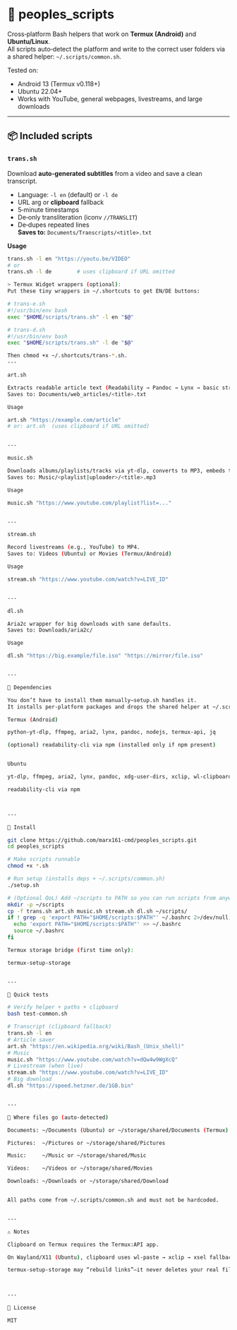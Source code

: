 # 📲 peoples_scripts

Cross‑platform Bash helpers that work on **Termux (Android)** and **Ubuntu/Linux**.  
All scripts auto‑detect the platform and write to the correct user folders via a shared helper: `~/.scripts/common.sh`.

Tested on:
- Android 13 (Termux v0.118+)
- Ubuntu 22.04+
- Works with YouTube, general webpages, livestreams, and large downloads

---

## 📦 Included scripts

### `trans.sh`
Download **auto‑generated subtitles** from a video and save a clean transcript.
- Language: `-l en` (default) or `-l de`
- URL arg or **clipboard** fallback
- 5‑minute timestamps
- De‑only transliteration (iconv `//TRANSLIT`)
- De‑dupes repeated lines  
**Saves to:** `Documents/Transcripts/<title>.txt`

**Usage**

```bash
trans.sh -l en "https://youtu.be/VIDEO"
# or
trans.sh -l de        # uses clipboard if URL omitted

> Termux Widget wrappers (optional):
Put these tiny wrappers in ~/.shortcuts to get EN/DE buttons:

# trans-e.sh
#!/usr/bin/env bash
exec "$HOME/scripts/trans.sh" -l en "$@"

# trans-d.sh
#!/usr/bin/env bash
exec "$HOME/scripts/trans.sh" -l de "$@"

Then chmod +x ~/.shortcuts/trans-*.sh.
---

art.sh

Extracts readable article text (Readability → Pandoc → Lynx → basic strip fallback).
Saves to: Documents/web_articles/<title>.txt

Usage

art.sh "https://example.com/article"
# or: art.sh  (uses clipboard if URL omitted)


---

music.sh

Downloads albums/playlists/tracks via yt-dlp, converts to MP3, embeds thumbnail.
Saves to: Music/<playlist|uploader>/<title>.mp3

Usage

music.sh "https://www.youtube.com/playlist?list=..."


---

stream.sh

Record livestreams (e.g., YouTube) to MP4.
Saves to: Videos (Ubuntu) or Movies (Termux/Android)

Usage

stream.sh "https://www.youtube.com/watch?v=LIVE_ID"


---

dl.sh

Aria2c wrapper for big downloads with sane defaults.
Saves to: Downloads/aria2c/

Usage

dl.sh "https://big.example/file.iso" "https://mirror/file.iso"


---

🧰 Dependencies

You don’t have to install them manually—setup.sh handles it.
It installs per‑platform packages and drops the shared helper at ~/.scripts/common.sh.

Termux (Android)

python-yt-dlp, ffmpeg, aria2, lynx, pandoc, nodejs, termux-api, jq

(optional) readability-cli via npm (installed only if npm present)


Ubuntu

yt-dlp, ffmpeg, aria2, lynx, pandoc, xdg-user-dirs, xclip, wl-clipboard, nodejs, npm, jq

readability-cli via npm



---

🚀 Install

git clone https://github.com/marx161-cmd/peoples_scripts.git
cd peoples_scripts

# Make scripts runnable
chmod +x *.sh

# Run setup (installs deps + ~/.scripts/common.sh)
./setup.sh

# (Optional QoL) Add ~/scripts to PATH so you can run scripts from anywhere
mkdir -p ~/scripts
cp -f trans.sh art.sh music.sh stream.sh dl.sh ~/scripts/
if ! grep -q 'export PATH="$HOME/scripts:$PATH"' ~/.bashrc 2>/dev/null; then
  echo 'export PATH="$HOME/scripts:$PATH"' >> ~/.bashrc
  source ~/.bashrc
fi

Termux storage bridge (first time only):

termux-setup-storage


---

🧪 Quick tests

# Verify helper + paths + clipboard
bash test-common.sh

# Transcript (clipboard fallback)
trans.sh -l en
# Article saver
art.sh "https://en.wikipedia.org/wiki/Bash_(Unix_shell)"
# Music
music.sh "https://www.youtube.com/watch?v=dQw4w9WgXcQ"
# Livestream (when live)
stream.sh "https://www.youtube.com/watch?v=LIVE_ID"
# Big download
dl.sh "https://speed.hetzner.de/1GB.bin"


---

📂 Where files go (auto‑detected)

Documents: ~/Documents (Ubuntu) or ~/storage/shared/Documents (Termux)

Pictures:  ~/Pictures or ~/storage/shared/Pictures

Music:     ~/Music or ~/storage/shared/Music

Videos:    ~/Videos or ~/storage/shared/Movies

Downloads: ~/Downloads or ~/storage/shared/Download


All paths come from ~/.scripts/common.sh and must not be hardcoded.


---

⚠️ Notes

Clipboard on Termux requires the Termux:API app.

On Wayland/X11 (Ubuntu), clipboard uses wl-paste → xclip → xsel fallback.

termux-setup-storage may “rebuild links”—it never deletes your real files.



---

📜 License

MIT

